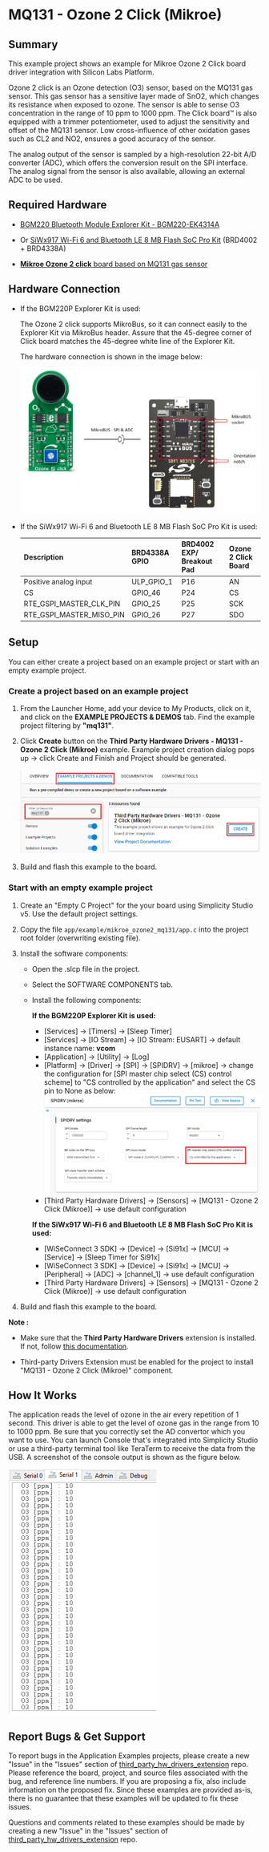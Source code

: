 # MQ131 - Ozone 2 Click (Mikroe) #

## Summary ##

This example project shows an example for Mikroe Ozone 2 Click board driver integration with Silicon Labs Platform.

Ozone 2 click is an Ozone detection (O3) sensor, based on the MQ131 gas sensor. This gas sensor has a sensitive layer made of SnO2, which changes its resistance when exposed to ozone. The sensor is able to sense O3 concentration in the range of 10 ppm to 1000 ppm. The Click board™ is also equipped with a trimmer potentiometer, used to adjust the sensitivity and offset of the MQ131 sensor. Low cross-influence of other oxidation gases such as CL2 and NO2, ensures a good accuracy of the sensor.

The analog output of the sensor is sampled by a high-resolution 22-bit A/D converter (ADC), which offers the conversion result on the SPI interface. The analog signal from the sensor is also available, allowing an external ADC to be used.

## Required Hardware ##

- [BGM220 Bluetooth Module Explorer Kit - BGM220-EK4314A](https://www.silabs.com/development-tools/wireless/bluetooth/bgm220-explorer-kit?tab=overview)

- Or [SiWx917 Wi-Fi 6 and Bluetooth LE 8 MB Flash SoC Pro Kit](https://www.silabs.com/development-tools/wireless/wi-fi/siwx917-pk6031a-wifi-6-bluetooth-le-soc-pro-kit) (BRD4002 + BRD4338A)

- [**Mikroe Ozone 2 click** board based on MQ131 gas sensor](https://www.mikroe.com/ozone-2-click)

## Hardware Connection ##

- If the BGM220P Explorer Kit is used:

  The Ozone 2 click supports MikroBus, so it can connect easily to the Explorer Kit via MikroBus header. Assure that the 45-degree corner of Click board matches the 45-degree white line of the Explorer Kit.

  The hardware connection is shown in the image below:

    ![hardware_connection](images/hardware_connection.png)

- If the SiWx917 Wi-Fi 6 and Bluetooth LE 8 MB Flash SoC Pro Kit is used:

  | Description           | BRD4338A GPIO  | BRD4002 EXP/ Breakout Pad | Ozone 2 Click Board |
  | ----------------------| ---------------| --------------------------| --------------------|
  | Positive analog input | ULP_GPIO_1     | P16                       | AN                  |
  | CS                    | GPIO_46        | P24                       | CS                  |
  | RTE_GSPI_MASTER_CLK_PIN  | GPIO_25       | P25                  | SCK                 |
  | RTE_GSPI_MASTER_MISO_PIN | GPIO_26       | P27                  | SDO                 |

## Setup ##

You can either create a project based on an example project or start with an empty example project.

### Create a project based on an example project ###

1. From the Launcher Home, add your device to My Products, click on it, and click on the **EXAMPLE PROJECTS & DEMOS** tab. Find the example project filtering by **"mq131"**.

2. Click **Create** button on the **Third Party Hardware Drivers - MQ131 - Ozone 2 Click (Mikroe)** example. Example project creation dialog pops up -> click Create and Finish and Project should be generated.

    ![Create_example](images/create_example.png)

3. Build and flash this example to the board.

### Start with an empty example project ###

1. Create an "Empty C Project" for the your board using Simplicity Studio v5. Use the default project settings.

2. Copy the file `app/example/mikroe_ozone2_mq131/app.c` into the project root folder (overwriting existing file).

3. Install the software components:

    - Open the .slcp file in the project.

    - Select the SOFTWARE COMPONENTS tab.

    - Install the following components:

      **If the BGM220P Explorer Kit is used:**

        - [Services] → [Timers] → [Sleep Timer]
        - [Services] → [IO Stream] → [IO Stream: EUSART] → default instance name: **vcom**
        - [Application] → [Utility] → [Log]
        - [Platform] → [Driver] → [SPI] → [SPIDRV] → [mikroe] → change the configuration for [SPI master chip select (CS) control scheme] to "CS controlled by the application" and select the CS pin to None as below:
           ![spidrv_config](images/spidrv_config.png)
        - [Third Party Hardware Drivers] → [Sensors] → [MQ131 - Ozone 2 Click (Mikroe)] → use default configuration

      **If the SiWx917 Wi-Fi 6 and Bluetooth LE 8 MB Flash SoC Pro Kit is used:**

        - [WiSeConnect 3 SDK] → [Device] → [Si91x] → [MCU] → [Service] → [Sleep Timer for Si91x]
        - [WiSeConnect 3 SDK] → [Device] → [Si91x] → [MCU] → [Peripheral] → [ADC] → [channel_1] → use default configuration
        - [Third Party Hardware Drivers] → [Sensors] → [MQ131 - Ozone 2 Click (Mikroe)] → use default configuration

4. Build and flash this example to the board.

**Note :**

- Make sure that the **Third Party Hardware Drivers** extension is installed. If not, follow [this documentation](https://github.com/SiliconLabs/third_party_hw_drivers_extension/blob/master/README.md#how-to-add-to-simplicity-studio-ide).

- Third-party Drivers Extension must be enabled for the project to install "MQ131 - Ozone 2 Click (Mikroe)" component.

## How It Works ##

The application reads the level of ozone in the air every repetition of 1 second. This driver is able to get the level of ozone gas in the range from 10 to 1000 ppm.
Be sure that you correctly set the AD convertor which you want to use.
You can launch Console that's integrated into Simplicity Studio or use a third-party terminal tool like TeraTerm to receive the data from the USB. A screenshot of the console output is shown as the figure below.

![usb_deblogug](images/log.png "USB Debug Output Data")

## Report Bugs & Get Support ##

To report bugs in the Application Examples projects, please create a new "Issue" in the "Issues" section of [third_party_hw_drivers_extension](https://github.com/SiliconLabs/third_party_hw_drivers_extension) repo. Please reference the board, project, and source files associated with the bug, and reference line numbers. If you are proposing a fix, also include information on the proposed fix. Since these examples are provided as-is, there is no guarantee that these examples will be updated to fix these issues.

Questions and comments related to these examples should be made by creating a new "Issue" in the "Issues" section of [third_party_hw_drivers_extension](https://github.com/SiliconLabs/third_party_hw_drivers_extension) repo.
